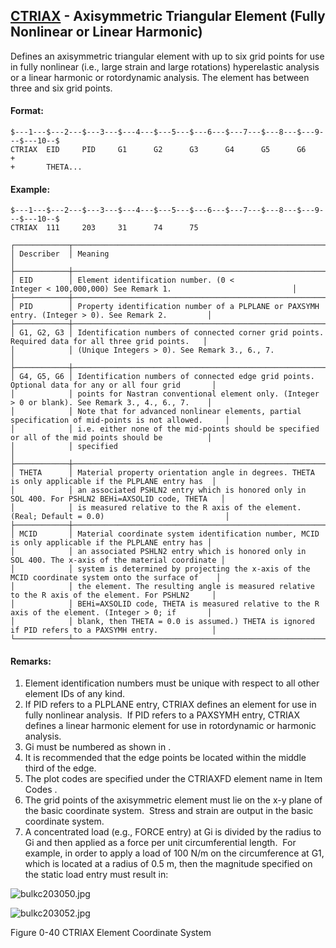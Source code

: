 ## [CTRIAX](https://nexus.hexagon.com/documentationcenter/bundle/MSC_Nastran_2022.4/page/Nastran_Combined_Book/qrg/bulkc2/TOC.CTRIAX.xhtml) - Axisymmetric Triangular Element (Fully Nonlinear or Linear Harmonic)

Defines an axisymmetric triangular element with up to six grid points for use in fully nonlinear (i.e., large strain and large rotations) hyperelastic analysis or a linear harmonic or rotordynamic analysis. The element has between three and six grid points.

#### Format:

```nastran
$---1---$---2---$---3---$---4---$---5---$---6---$---7---$---8---$---9---$---10--$
CTRIAX  EID     PID     G1      G2      G3      G4      G5      G6      +       
+       THETA...                                                                
```

#### Example:

```nastran
$---1---$---2---$---3---$---4---$---5---$---6---$---7---$---8---$---9---$---10--$
CTRIAX  111     203     31      74      75                                      
```

```text
┌────────────┬────────────────────────────────────────────────────────────────────────────────────────────────────┐
│ Describer  │ Meaning                                                                                            │
├────────────┼────────────────────────────────────────────────────────────────────────────────────────────────────┤
│ EID        │ Element identification number. (0 < Integer < 100,000,000) See Remark 1.                           │
├────────────┼────────────────────────────────────────────────────────────────────────────────────────────────────┤
│ PID        │ Property identification number of a PLPLANE or PAXSYMH entry. (Integer > 0). See Remark 2.         │
├────────────┼────────────────────────────────────────────────────────────────────────────────────────────────────┤
│ G1, G2, G3 │ Identification numbers of connected corner grid points. Required data for all three grid points.   │
│            │ (Unique Integers > 0). See Remark 3., 6., 7.                                                       │
├────────────┼────────────────────────────────────────────────────────────────────────────────────────────────────┤
│ G4, G5, G6 │ Identification numbers of connected edge grid points. Optional data for any or all four grid       │
│            │ points for Nastran conventional element only. (Integer > 0 or blank). See Remark 3., 4., 6., 7.    │
│            │ Note that for advanced nonlinear elements, partial specification of mid-points is not allowed.     │
│            │ i.e. either none of the mid-points should be specified or all of the mid points should be          │
│            │ specified                                                                                          │
├────────────┼────────────────────────────────────────────────────────────────────────────────────────────────────┤
│ THETA      │ Material property orientation angle in degrees. THETA is only applicable if the PLPLANE entry has  │
│            │ an associated PSHLN2 entry which is honored only in SOL 400. For PSHLN2 BEHi=AXSOLID code, THETA   │
│            │ is measured relative to the R axis of the element. (Real; Default = 0.0)                           │
├────────────┼────────────────────────────────────────────────────────────────────────────────────────────────────┤
│ MCID       │ Material coordinate system identification number, MCID is only applicable if the PLPLANE entry has │
│            │ an associated PSHLN2 entry which is honored only in SOL 400. The x-axis of the material coordinate │
│            │ system is determined by projecting the x-axis of the MCID coordinate system onto the surface of    │
│            │ the element. The resulting angle is measured relative to the R axis of the element. For PSHLN2     │
│            │ BEHi=AXSOLID code, THETA is measured relative to the R axis of the element. (Integer > 0; if       │
│            │ blank, then THETA = 0.0 is assumed.) THETA is ignored if PID refers to a PAXSYMH entry.            │
└────────────┴────────────────────────────────────────────────────────────────────────────────────────────────────┘
```

#### Remarks:

1. Element identification numbers must be unique with respect to all other element IDs of any kind.
2. If PID refers to a PLPLANE entry, CTRIAX defines an element for use in fully nonlinear analysis.  If PID refers to a PAXSYMH entry, CTRIAX defines a linear harmonic element for use in rotordynamic or harmonic analysis.
3. Gi must be numbered as shown in  .
4. It is recommended that the edge points be located within the middle third of the edge.
5. The plot codes are specified under the CTRIAXFD element name in  Item Codes .
6. The grid points of the axisymmetric element must lie on the x-y plane of the basic coordinate system.  Stress and strain are output in the basic coordinate system.
7. A concentrated load (e.g., FORCE entry) at Gi is divided by the radius to Gi and then applied as a force per unit circumferential length.  For example, in order to apply a load of 100 N/m on the circumference at G1, which is located at a radius of 0.5 m, then the magnitude specified on the static load entry must result in:

![bulkc203050.jpg](https://help-be.hexagonmi.com/bundle/MSC_Nastran_2022.4/page/Nastran_Combined_Book/qrg/bulkc2/../../../assets/bulkc203050.jpg?_LANG=enus)  

![bulkc203052.jpg](https://help-be.hexagonmi.com/bundle/MSC_Nastran_2022.4/page/Nastran_Combined_Book/qrg/bulkc2/../../../assets/bulkc203052.jpg?_LANG=enus)

Figure 0-40 CTRIAX Element Coordinate System

